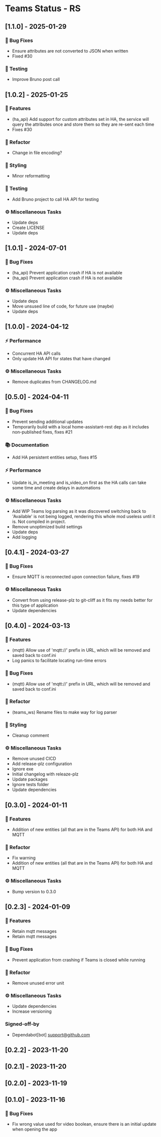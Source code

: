 # Teams Status - RS

## [1.1.0] - 2025-01-29

### 🐛 Bug Fixes
- Ensure attributes are not converted to JSON when written
- Fixed #30

### 🧪 Testing
- Improve Bruno post call


## [1.0.2] - 2025-01-25

### 🚀 Features
- (ha_api) Add support for custom attributes set in HA, the service will query the attributes once and store them so they are re-sent each time
- Fixes #30

### 🚜 Refactor
- Change in file encoding?

### 🎨 Styling
- Minor reformatting

### 🧪 Testing
- Add Bruno project to call HA API for testing

### ⚙️ Miscellaneous Tasks
- Update deps
- Create LICENSE
- Update deps


## [1.0.1] - 2024-07-01

### 🐛 Bug Fixes
- (ha_api) Prevent application crash if HA is not available
- (ha_api) Prevent application crash if HA is not available

### ⚙️ Miscellaneous Tasks
- Update deps
- Move unsused line of code, for future use (maybe)
- Update deps


## [1.0.0] - 2024-04-12

### ⚡ Performance
- Concurrent HA API calls
- Only update HA API for states that have changed

### ⚙️ Miscellaneous Tasks
- Remove duplicates from CHANGELOG.md


## [0.5.0] - 2024-04-11

### 🐛 Bug Fixes
- Prevent sending additional updates
- Temporarily build with a local home-assistant-rest dep as it includes non-published fixes, fixes #21

### 📚 Documentation
- Add HA persistent entities setup, fixes #15

### ⚡ Performance
- Update is_in_meeting and is_video_on first as the HA calls can take some time and create delays in automations

### ⚙️ Miscellaneous Tasks
- Add WIP Teams log parsing as it was discovered switching back to 'Available' is not being logged, rendering this whole mod useless until it is. Not compiled in project.
- Remove unoptimized build settings
- Update deps
- Add logging


## [0.4.1] - 2024-03-27

### 🐛 Bug Fixes
- Ensure MQTT is reconnected upon connection failure, fixes #19

### ⚙️ Miscellaneous Tasks
- Convert from using release-plz to git-cliff as it fits my needs better for this type of application
- Update dependencies


## [0.4.0] - 2024-03-13

### 🚀 Features
- (mqtt) Allow use of 'mqtt://' prefix in URL, which will be removed and saved back to conf.ini
- Log panics to facilitate locating run-time errors

### 🐛 Bug Fixes
- (mqtt) Allow use of 'mqtt://' prefix in URL, which will be removed and saved back to conf.ini

### 🚜 Refactor
- (teams_ws) Rename files to make way for log parser

### 🎨 Styling
- Cleanup comment

### ⚙️ Miscellaneous Tasks
- Remove unused CICD
- Add release-plz configuration
- Ignore exe
- Initial changelog with releaze-plz
- Update packages
- Ignore tests folder
- Update dependencies


## [0.3.0] - 2024-01-11

### 🚀 Features
- Addition of new entities (all that are in the Teams API) for both HA and MQTT

### 🚜 Refactor
- Fix warning
- Addition of new entities (all that are in the Teams API) for both HA and MQTT

### ⚙️ Miscellaneous Tasks
- Bump version to 0.3.0


## [0.2.3] - 2024-01-09

### 🚀 Features
- Retain mqtt messages
- Retain mqtt messages

### 🐛 Bug Fixes
- Prevent application from crashing if Teams is closed while running

### 🚜 Refactor
- Remove unused error unit

### ⚙️ Miscellaneous Tasks
- Update dependencies
- Increase versioning

### Signed-off-by
- Dependabot[bot] <support@github.com>


## [0.2.2] - 2023-11-20


## [0.2.1] - 2023-11-20


## [0.2.0] - 2023-11-19


## [0.1.0] - 2023-11-16

### 🐛 Bug Fixes
- Fix wrong value used for video boolean, ensure there is an initial update when opening the app


<!-- generated by git-cliff -->
